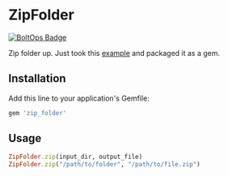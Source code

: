 # ZipFolder

[![BoltOps Badge](https://img.boltops.com/boltops/badges/boltops-badge.png)](https://www.boltops.com)

Zip folder up. Just took this [example](https://github.com/rubyzip/rubyzip/blob/master/samples/example_recursive.rb) and packaged it as a gem.

## Installation

Add this line to your application's Gemfile:

```ruby
gem 'zip_folder'
```

## Usage

```ruby
ZipFolder.zip(input_dir, output_file)
ZipFolder.zip("/path/to/folder", "/path/to/file.zip")
```

